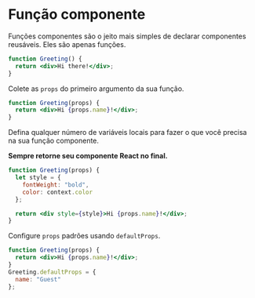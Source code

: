 # Função componente

Funções componentes são o jeito mais simples de declarar componentes reusáveis. Eles são apenas funções.

```jsx
function Greeting() {
  return <div>Hi there!</div>;
}
```

Colete as `props` do primeiro argumento da sua função.

```jsx
function Greeting(props) {
  return <div>Hi {props.name}!</div>;
}
```

Defina qualquer número de variáveis locais para fazer o que você precisa na sua função componente.

**Sempre retorne seu componente React no final.**

```jsx
function Greeting(props) {
  let style = {
    fontWeight: "bold",
    color: context.color
  };

  return <div style={style}>Hi {props.name}!</div>;
}
```

Configure `props` padrões usando `defaultProps`.

```jsx
function Greeting(props) {
  return <div>Hi {props.name}!</div>;
}
Greeting.defaultProps = {
  name: "Guest"
};
```